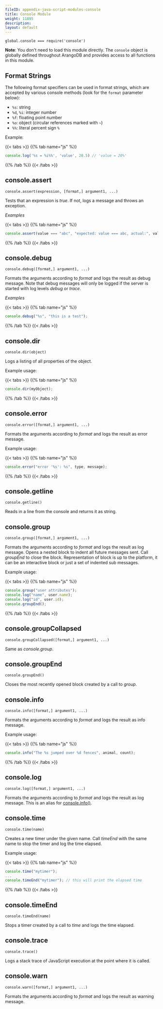 ```yaml
---
fileID: appendix-java-script-modules-console
title: Console Module
weight: 11895
description: 
layout: default
---
```

`global.console === require('console')`

**Note**: You don't need to load this module directly. The `console` object is
globally defined throughout ArangoDB and provides access to all functions in
this module.

## Format Strings

The following format specifiers can be used in format strings, which are
accepted by various console methods (look for the `format` parameter below):

- `%s`: string
- `%d`, `%i`: integer number
- `%f`: floating point number
- `%o`: object (circular references marked with `~`)
- `%%`: literal percent sign `%`

Example:

{{< tabs >}}
{{% tab name="js" %}}
```js
console.log('%s = %i%%', 'value', 20.5) // 'value = 20%'
```
{{% /tab %}}
{{< /tabs >}}

## console.assert

`console.assert(expression, [format,] argument1, ...)`

Tests that an expression is *true*. If not, logs a message and throws
an exception.

*Examples*

{{< tabs >}}
{{% tab name="js" %}}
```js
console.assert(value === "abc", "expected: value === abc, actual:", value);
```
{{% /tab %}}
{{< /tabs >}}

## console.debug

`console.debug([format,] argument1, ...)`

Formats the arguments according to *format* and logs the result as
debug message. Note that debug messages will only be logged if the
server is started with log levels *debug* or *trace*.

*Examples*

{{< tabs >}}
{{% tab name="js" %}}
```js
console.debug("%s", "this is a test");
```
{{% /tab %}}
{{< /tabs >}}

## console.dir

`console.dir(object)`

Logs a listing of all properties of the object.

Example usage:

{{< tabs >}}
{{% tab name="js" %}}
```js
console.dir(myObject);
```
{{% /tab %}}
{{< /tabs >}}

## console.error

`console.error([format,] argument1, ...)`

Formats the arguments according to *format* and logs the result as error message.

Example usage:

{{< tabs >}}
{{% tab name="js" %}}
```js
console.error("error '%s': %s", type, message);
```
{{% /tab %}}
{{< /tabs >}}

## console.getline

`console.getline()`

Reads in a line from the console and returns it as string.

## console.group

`console.group([format,] argument1, ...)`

Formats the arguments according to *format* and logs the result as
log message. Opens a nested block to indent all future messages
sent. Call *groupEnd* to close the block. Representation of block
is up to the platform, it can be an interactive block or just a set of
indented sub messages.

Example usage:

{{< tabs >}}
{{% tab name="js" %}}
```js
console.group("user attributes");
console.log("name", user.name);
console.log("id", user.id);
console.groupEnd();
```
{{% /tab %}}
{{< /tabs >}}

## console.groupCollapsed

`console.groupCollapsed([format,] argument1, ...)`

Same as *console.group*.

## console.groupEnd

`console.groupEnd()`

Closes the most recently opened block created by a call to *group*.

## console.info

`console.info([format,] argument1, ...)`

Formats the arguments according to *format* and logs the result as
info message.

Example usage:

{{< tabs >}}
{{% tab name="js" %}}
```js
console.info("The %s jumped over %d fences", animal, count);
```
{{% /tab %}}
{{< /tabs >}}

## console.log

`console.log([format,] argument1, ...)`

Formats the arguments according to *format* and logs the result as
log message. This is an alias for [console.info()](#consoleinfo).

## console.time

`console.time(name)`

Creates a new timer under the given name. Call *timeEnd* with the
same name to stop the timer and log the time elapsed.

Example usage:

{{< tabs >}}
{{% tab name="js" %}}
```js
console.time("mytimer");
...
console.timeEnd("mytimer"); // this will print the elapsed time
```
{{% /tab %}}
{{< /tabs >}}

## console.timeEnd

`console.timeEnd(name)`

Stops a timer created by a call to *time* and logs the time elapsed. 

## console.trace

`console.trace()`

Logs a stack trace of JavaScript execution at the point where it is
called.

## console.warn

`console.warn([format,] argument1, ...)`

Formats the arguments according to *format* and logs the result as
warning message.
